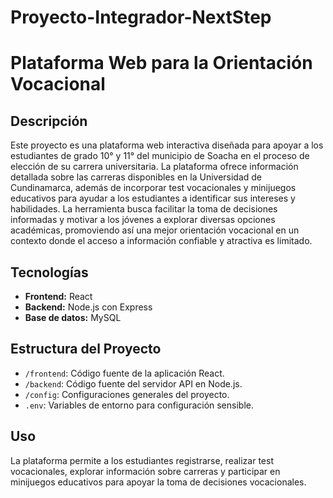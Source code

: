 # Proyecto-Integrador-NextStep
# Plataforma Web para la Orientación Vocacional

## Descripción

Este proyecto es una plataforma web interactiva diseñada para apoyar a los estudiantes de grado 10° y 11° del municipio de Soacha en el proceso de elección de su carrera universitaria.
La plataforma ofrece información detallada sobre las carreras disponibles en la Universidad de Cundinamarca, además de incorporar test vocacionales y minijuegos educativos para ayudar a los estudiantes a identificar sus intereses y habilidades.
La herramienta busca facilitar la toma de decisiones informadas y motivar a los jóvenes a explorar diversas opciones académicas, promoviendo así una mejor orientación vocacional en un contexto donde el acceso a información confiable y atractiva es limitado.

## Tecnologías

- **Frontend:** React
- **Backend:** Node.js con Express
- **Base de datos:** MySQL

## Estructura del Proyecto

- `/frontend`: Código fuente de la aplicación React.
- `/backend`: Código fuente del servidor API en Node.js.
- `/config`: Configuraciones generales del proyecto.
- `.env`: Variables de entorno para configuración sensible.

## Uso

La plataforma permite a los estudiantes registrarse, realizar test vocacionales, explorar información sobre carreras y participar en minijuegos educativos para apoyar la toma de decisiones vocacionales.
